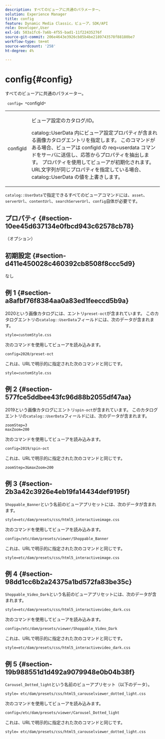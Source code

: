 ```yaml
---
description: すべてのビューアに共通のパラメーター。
solution: Experience Manager
title: config
feature: Dynamic Media Classic，ビューア，SDK/API
role: Developer,User
exl-id: 503a1fc6-7a6b-4f55-bad1-11f22435276f
source-git-commit: 206e4643e3926cb85b4be2189743578f88180be7
workflow-type: tm+mt
source-wordcount: '258'
ht-degree: 4%

---
```


# config{#config}

すべてのビューアに共通のパラメーター。

` config= *`configId`*`

<table id="table_9B98C97485DD4DEB8A6ECBCE8DF6B886"> 
 <tbody> 
  <tr> 
   <td colname="col1"> <p> <span class="codeph"> <span class="varname"> configId  </span> </span> </p> </td> 
   <td colname="col2"> <p>ビューア設定のカタログ/ID。 </p> <p> <span class="codeph"> catalog::UserData </span>内にビューア設定プロパティが含まれる画像カタログエントリを指定します。 このコマンドがある場合、ビューアは<span class="codeph"> configId </span>の<span class="codeph"> req=userdata </span>コマンドをサーバに送信し、応答からプロパティを抽出します。 プロパティを使用してビューアが初期化されます。 URL文字列が同じプロパティを指定している場合、 <span class="codeph"> catalog::UserData </span>の値を上書きします。 </p> </td> 
  </tr> 
 </tbody> 
</table>

`catalog::UserData`で指定できるすべてのビューアコマンドには、`asset`、`serverUrl`、`contentUrl`、`searchServerUrl`、`config`自体が必要です。

## プロパティ {#section-10ee45d637134e0fbcd943c62578cb78}

（オプション）

## 初期設定 {#section-d411e450028c460392cb8508f8ccc5d9}

なし

## 例 1 {#section-a8afbf76f8384aa0a83ed1feeccd5b9a}

2020という画像カタログには、エントリ`preset-oct`が含まれています。 このカタログエントリの`catalog::UserData`フィールドには、次のデータが含まれます。

```
style=customStyle.css
```

次のコマンドを使用してビューアを読み込みます。

```
config=2020/preset-oct
```

これは、URLで明示的に指定された次のコマンドと同じです。

```
style=customStyle.css
```

## 例 2 {#section-577fce5ddbee43fc96d88b2055df47aa}

2019という画像カタログにエントリ`spin-oct`が含まれています。 このカタログエントリの`catalog::UserData`フィールドには、次のデータが含まれます。

```
zoomStep=3 
maxZoom=200
```

次のコマンドを使用してビューアを読み込みます。

```
config=2019/spin-oct
```

これは、URLで明示的に指定された次のコマンドと同じです。

```
zoomStep=3&maxZoom=200
```

## 例 3 {#section-2b3a42c3926e4eb19fa14434def9195f}

`Shoppable_Banner`という名前のビューアプリセットには、次のデータが含まれます。

```
style=etc/dam/presets/css/html5_interactiveimage.css
```

次のコマンドを使用してビューアを読み込みます。

```
config=/etc/dam/presets/viewer/Shoppable_Banner
```

これは、URLで明示的に指定された次のコマンドと同じです。

`style=etc/dam/presets/css/html5_interactiveimage.css`

## 例 4 {#section-98dd1cc6b2a24375a1bd572fa83be35c}

`Shoppable_Video_Dark`という名前のビューアプリセットには、次のデータが含まれます。

```
style=etc/dam/presets/css/html5_interactivevideo_dark.css
```

次のコマンドを使用してビューアを読み込みます。

```
config=/etc/dam/presets/viewer/Shoppable_Video_Dark
```

これは、URLで明示的に指定された次のコマンドと同じです。

```
style=etc/dam/presets/css/html5_interactivevideo_dark.css
```

## 例 5 {#section-19b988551d1d492a9079948e0b04b38f}

`Carousel_Dotted_light`という名前のビューアプリセット（以下のデータ）。

```
style= etc/dam/presets/css/html5_carouselviewer_dotted_light.css
```

次のコマンドを使用してビューアを読み込みます。

```
config=/etc/dam/presets/viewer/Carousel_Dotted_light
```

これは、URLで明示的に指定された次のコマンドと同じです。

```
style= etc/dam/presets/css/html5_carouselviewer_dotted_light.css
```
